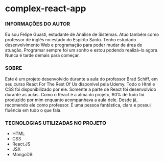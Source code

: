 # complex-react-app

### INFORMAÇÕES DO AUTOR

Eu sou Felipe Guasti, estudante de Análise de Sistemas. Atuo também como professor de inglês no estado do Espírito Santo. 
Tenho estudado desenvolvimento Web e programação para poder mudar de área de atuação. Programar sempre foi um sonho e estou 
podendo realizá-lo agora. Nunca é tarde demais para começar. 

### SOBRE 
Este é um projeto desenvolvido durante a aula do professor Brad Schiff, em seu curso React For The Rest Of Us disponível pela
Udemy. Todo o Html e CSS foi disponibilizado por ele. Somente a parte de React foi desenvolvido durante as aulas. Como o React
é a alma do projeto, 90% de tudo foi produzido por mim enquanto acompanhava a aula dele. Desde já, recomendo ele como professor. 
É uma pessoa fantástica, clara e possui fluência em tudo o que fala. 

### TECNOLOGIAS UTILIZADAS NO PROJETO

- HTML
- CSS
- React.JS
- JSX
- MongoDB
